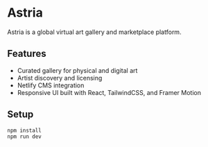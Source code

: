 # Astria

Astria is a global virtual art gallery and marketplace platform.

## Features

- Curated gallery for physical and digital art
- Artist discovery and licensing
- Netlify CMS integration
- Responsive UI built with React, TailwindCSS, and Framer Motion

## Setup

```bash
npm install
npm run dev
